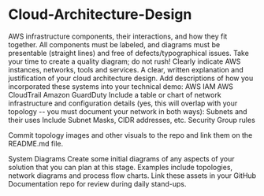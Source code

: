 # Cloud-Architecture-Design

AWS infrastructure components, their interactions, and how they fit together.
All components must be labeled, and diagrams must be presentable (straight lines) and free of defects/typographical issues. Take your time to create a quality diagram; do not rush!
Clearly indicate AWS instances, networks, tools and services.
A clear, written explanation and justification of your cloud architecture design.
Add descriptions of how you incorporated these systems into your technical demo:
AWS IAM
AWS CloudTrail
Amazon GuardDuty
Include a table or chart of network infrastructure and configuration details (yes, this will overlap with your topology -- you must document your network in both ways):
Subnets and their uses
Include Subnet Masks, CIDR addresses, etc.
Security Group rules



Commit topology images and other visuals to the repo and link them on the README.md file.


System Diagrams
Create some initial diagrams of any aspects of your solution that you can plan at this stage. Examples include topologies, network diagrams and process flow charts.
Link these assets in your GitHub Documentation repo for review during daily stand-ups.
